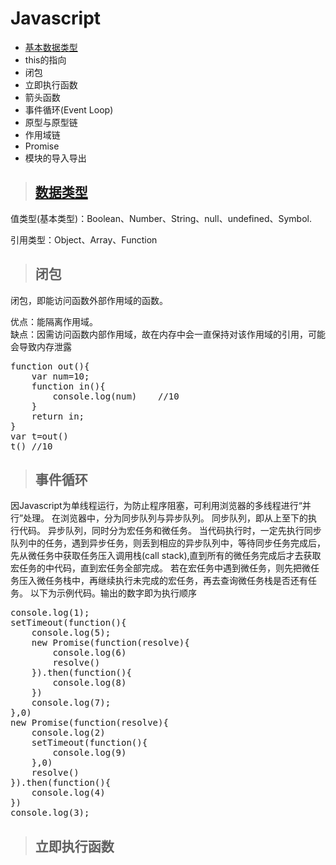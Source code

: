 # Javascript
* <a href="数据类型">基本数据类型</a>
* this的指向
* 闭包
* 立即执行函数
* 箭头函数
* 事件循环(Event Loop)
* 原型与原型链
* 作用域链
* Promise
* 模块的导入导出


> ## <a href="数据类型">数据类型</a>
值类型(基本类型)：Boolean、Number、String、null、undefined、Symbol.

引用类型：Object、Array、Function

> ## 闭包
闭包，即能访问函数外部作用域的函数。


优点：能隔离作用域。  
缺点：因需访问函数内部作用域，故在内存中会一直保持对该作用域的引用，可能会导致内存泄露
<pre>
function out(){
    var num=10;
    function in(){
        console.log(num)    //10
    }
    return in;
}
var t=out()
t() //10
</pre>

> ## 事件循环
因Javascript为单线程运行，为防止程序阻塞，可利用浏览器的多线程进行“并行”处理。
在浏览器中，分为同步队列与异步队列。
同步队列，即从上至下的执行代码。
异步队列，同时分为宏任务和微任务。
当代码执行时，一定先执行同步队列中的任务，遇到异步任务，则丢到相应的异步队列中，等待同步任务完成后，先从微任务中获取任务压入调用栈(call stack),直到所有的微任务完成后才去获取宏任务的中代码，直到宏任务全部完成。
若在宏任务中遇到微任务，则先把微任务压入微任务栈中，再继续执行未完成的宏任务，再去查询微任务栈是否还有任务。
以下为示例代码。输出的数字即为执行顺序
<pre>
console.log(1);
setTimeout(function(){
    console.log(5);
    new Promise(function(resolve){
        console.log(6)
        resolve()
    }).then(function(){
        console.log(8)
    })
    console.log(7);
},0)
new Promise(function(resolve){
    console.log(2)
    setTimeout(function(){
        console.log(9)
    },0)
    resolve()
}).then(function(){
    console.log(4)
})
console.log(3);
</pre>

> ## 立即执行函数
